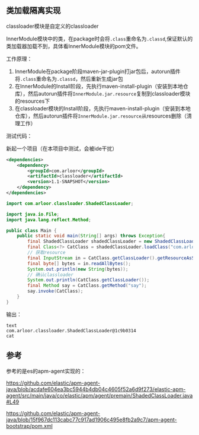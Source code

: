 ## 类加载隔离实现

classloader模块是自定义的classloader

InnerModule模块中的类，在package时会将`.class`重命名为`.classd`,保证默认的类加载器加载不到，具体看InnerModule模块的pom文件。

工作原理：

1. InnerModule在package阶段maven-jar-plugin打jar包后，autorun插件将`.class`重命名为`.classd`，然后重新生成jar包
2. 在InnerModule的Install阶段，先执行maven-install-plugin（安装到本地仓库），然后autorun插件将`InnerModule.jar.resource`复制到classloader模块的resources下
3. 在classloader模块的Install阶段，先执行maven-install-plugin（安装到本地仓库），然后autorun插件将`InnerModule.jar.resource`从resources删除（清理工作）



测试代码：

新起一个项目（在本项目中测试，会被ide干扰）

```xml
<dependencies>
    <dependency>
        <groupId>com.arloor</groupId>
        <artifactId>classloader</artifactId>
        <version>1.1-SNAPSHOT</version>
    </dependency>
</dependencies>
```

```java
import com.arloor.classloader.ShadedClassLoader;

import java.io.File;
import java.lang.reflect.Method;

public class Main {
    public static void main(String[] args) throws Exception{
        final ShadedClassLoader shadedClassLoader = new ShadedClassLoader(ClassLoader.getSystemClassLoader());
        final Class<?> CatClass = shadedClassLoader.loadClass("com.arloor.inner.Cat");
        // 获取resource
        final InputStream in = CatClass.getClassLoader().getResourceAsStream("text");
        final byte[] bytes = in.readAllBytes();
        System.out.println(new String(bytes));
        // 确认classloader
        System.out.println(CatClass.getClassLoader());
        final Method say = CatClass.getMethod("say");
        say.invoke(CatClass);
    }
}
```

输出：

```shell
text
com.arloor.classloader.ShadedClassLoader@1c9b0314
cat
```

## 参考

参考的是es的apm-agent实现的：

https://github.com/elastic/apm-agent-java/blob/acdafe604ea3bc5944b4db04c4605f52a6d9f273/elastic-apm-agent/src/main/java/co/elastic/apm/agent/premain/ShadedClassLoader.java#L49

https://github.com/elastic/apm-agent-java/blob/15f967dc113cabc77c917ad1906c495e8fb2a9c7/apm-agent-bootstrap/pom.xml